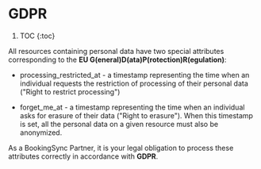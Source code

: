 # GDPR

1. TOC
{:toc}


All resources containing personal data have two special attributes corresponding to the **EU G(eneral)D(ata)P(rotection)R(egulation)**:

- processing_restricted_at - a timestamp representing the time when an individual requests the restriction of processing of their personal data ("Right to restrict processing")

- forget_me_at - a timestamp representing the time when an individual asks for erasure of their data ("Right to erasure"). When this timestamp is set, all the personal data on a given resource must also be anonymized.

As a BookingSync Partner, it is your legal obligation to process these attributes correctly in accordance with **GDPR**.
